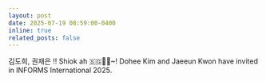 ```yaml
---
layout: post
date: 2025-07-19 08:59:00-0400
inline: true
related_posts: false
---
```


김도희, 권재은 !!
Shiok ah 🇸🇬🦁🌺~!
Dohee Kim and Jaeeun Kwon have invited in INFORMS International 2025. 